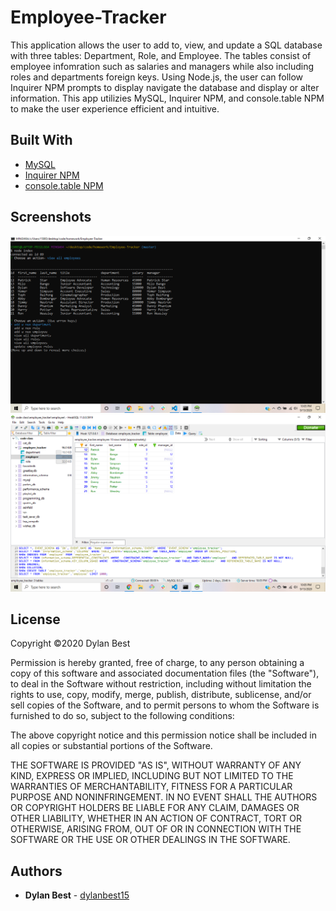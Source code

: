 # Employee-Tracker
This application allows the user to add to, view, and update a SQL database with three tables: Department, Role, and Employee. The tables consist of employee infomration such as salaries and managers while also including roles and departments foreign keys. Using Node.js, the user can follow Inquirer NPM prompts to display navigate the database and display or alter information. This app utilizies MySQL, Inquirer NPM, and console.table NPM to make the user experience efficient and intuitive.

## Built With
- <a href="https://www.mysql.com/">MySQL</a>
- <a href="https://www.npmjs.com/package/inquirer">Inquirer NPM</a>
- <a href="https://www.npmjs.com/package/console.table">console.table NPM</a>

## Screenshots
![Employee-Tracker-Node.js](screenshot1-hw10.png)
![Employee-Tracker-HeidiSQL](screenshot2-hw10.png)

## License
Copyright ©2020 Dylan Best

Permission is hereby granted, free of charge, to any person obtaining a copy of this software and associated documentation files (the "Software"), to deal in the Software without restriction, including without limitation the rights to use, copy, modify, merge, publish, distribute, sublicense, and/or sell copies of the Software, and to permit persons to whom the Software is furnished to do so, subject to the following conditions:

The above copyright notice and this permission notice shall be included in all copies or substantial portions of the Software.

THE SOFTWARE IS PROVIDED "AS IS", WITHOUT WARRANTY OF ANY KIND, EXPRESS OR IMPLIED, INCLUDING BUT NOT LIMITED TO THE WARRANTIES OF MERCHANTABILITY, FITNESS FOR A PARTICULAR PURPOSE AND NONINFRINGEMENT. IN NO EVENT SHALL THE AUTHORS OR COPYRIGHT HOLDERS BE LIABLE FOR ANY CLAIM, DAMAGES OR OTHER LIABILITY, WHETHER IN AN ACTION OF CONTRACT, TORT OR OTHERWISE, ARISING FROM, OUT OF OR IN CONNECTION WITH THE SOFTWARE OR THE USE OR OTHER DEALINGS IN THE SOFTWARE.

## Authors
- **Dylan Best** - [dylanbest15](https://github.com/dylanbest15)